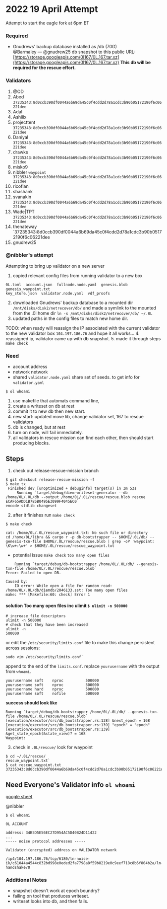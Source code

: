 # 2022 19 April Attempt

Attempt to start the eagle fork at 6pm ET 

### Required
* Gnudrews' backup database installed as /db (70G)  
  @Barmaley —  @gnudrew25 db snapshot to this public URL: [https://storage.googleapis.com/0l167/0L.167.tar.xz](https://storage.googleapis.com/0l167/0L.167.tar.xz)
              **This db will be required for the rescue effort.**

### Validators
1. @OD
2. Abed `37235343:8d0ccb390df0044a6b69da45c0f4cdd2d78a1cdc3b90b05172190f6c06221dee`
3. Adal
4. Ashiiix
5. projecttent `37235343:8d0ccb390df0044a6b69da45c0f4cdd2d78a1cdc3b90b05172190f6c06221dee`
6. Daniyal `37235343:8d0ccb390df0044a6b69da45c0f4cdd2d78a1cdc3b90b05172190f6c06221dee`
7. drawks `37235343:8d0ccb390df0044a6b69da45c0f4cdd2d78a1cdc3b90b05172190f6c06221dee`
8. misko9
9. nibbler `waypoint 37235343:8d0ccb390df0044a6b69da45c0f4cdd2d78a1cdc3b90b05172190f6c06221dee`
10. ricoflan
11. shashank
12. svanakin `37235343:8d0ccb390df0044a6b69da45c0f4cdd2d78a1cdc3b90b05172190f6c06221dee`
13. Wade|TPT `37235343:8d0ccb390df0044a6b69da45c0f4cdd2d78a1cdc3b90b05172190f6c06221dee`
14. thenateway `37235343:8d0ccb390df0044a6b69da45c0f4cdd2d78a1cdc3b90b05172190f6c06221dee
15. gnudrew25 

### @nibbler's attempt   
Attempting to bring up validator on a new server
1. copied relevant config files from running validator to a new box
```
0L.toml  account.json  fullnode.node.yaml  genesis.blob  genesis_waypoint.txt    
key_store.json  validator.node.yaml  vdf_proofs
```
2. downloaded Gnudrews' backup database to a mounted dir `/mnt/disks/disk2/netrecover/db/`
and made a symlink to the mounted from the .0l home dir `ln -s /mnt/disks/disk2/netrecover/db/ ~/.0L`
3. updated paths in the config files to match new home dir.

TODO: when ready will reassign the IP associated with the current validator to the new validator box
`104.197.186.76` and hope it all works...
4. reassigned ip, validator came up with db snapshot.
5. made it through steps `make check` 

### Need
* account address
* network network
* shared `validator.node.yaml` share set of seeds.
to get info for `validator.yaml`
```console
$ ol whoami
```
1. use makefile that automats command line, 
2. create a writeset on db at rest  
3. commit it to new db then new start.
4. new start: updated move lib, change validator set, 167 to rescue validators
5. db is changed, but at rest
6. turn on node, will fail immediately.
7. all validators in rescue mission can find each other, then should start producing blocks.

## Steps 
1. check out release-rescue-mission branch 
```console
$ git checkout release-rescue-mission -f
$ make tx
 Finished dev [unoptimized + debuginfo] target(s) in 3m 53s
     Running `target/debug/diem-writeset-generator --db /home/0L/.0L/db --output /home/0L/.0L/rescue/rescue.blob rescue ECAF65ADD1B785B0495E3099F4045EC0`
encode stdlib changeset

```
2. after it finishes run `make check`
```
$ make check 

cat: /home/0L/.0L/rescue_waypoint.txt: No such file or directory
cd /home/0L/libra && cargo r -p db-bootstrapper -- $HOME/.0L/db/ --genesis-txn-file $HOME/.0L/rescue/rescue.blob | grep -oP 'waypoint: \K\w+:\w+' > $HOME/.0L/rescue/rescue_waypoint.txt

```
* potential issue `make check` `too many open files` 
```console
    Running `target/debug/db-bootstrapper /home/0L/.0L/db/ --genesis-txn-file /home/0L/.0L/rescue/rescue.blob`
Error: Failed to open DB.

Caused by:
    IO error: While open a file for random read: /home/0L/.0L/db/diemdb/2046133.sst: Too many open files
make: *** [Makefile:60: check] Error 1
```
#### **solution** Too many open files inc ulimit `$ ulimit -n 500000`
```
# increase file descriptors
ulimit -n 500000
# check that they have been increased
ulimit -n
500000
```
or edit the `/etc/security/limits.conf` file to make this change persistent across sessions:
```
sudo vim /etc/security/limits.conf`
```
append to the end of the `limits.conf`. replace `yourusername` with the output from `whoami`.
``` 
yourusername soft    nproc          500000 
yourusername soft    nproc          500000
yourusername hard    nproc          500000
yourusername soft    nofile         500000
```

**success should look like**
```console
Running `target/debug/db-bootstrapper /home/0L/.0L/db/ --genesis-txn-file /home/0L/.0L/rescue/rescue.blob`
[execution/executor/src/db_bootstrapper.rs:138] &next_epoch = 168
[execution/executor/src/db_bootstrapper.rs:139] "epoch" = "epoch"
[execution/executor/src/db_bootstrapper.rs:139] &get_state_epoch(&state_view)? = 168
Waypoint:
```
3. check in `.0L/rescue/` look for waypoint
```console
$ cd ~/.0L/rescue/ 
rescue_waypoint.txt`
$ cat rescue_waypoint.txt
37235343:8d0ccb390df0044a6b69da45c0f4cdd2d78a1cdc3b90b05172190f6c06221dee
```


## Need Everyone's Validator info `ol whoami`
[google sheet](https://docs.google.com/spreadsheets/d/17Hd0xhIXdNmstLkI4cY5FBm6KrgdgZyWpBV3LK6CN-E/edit#gid=0)


@nibbler
```console
$ ol whoami

0L ACCOUNT

address: 34B5D5E56EC27D954AC5D40B24D11422
...
----- noise protocol addresses -----

Validator (encrypted) address on VALIDATOR network

/ip4/104.197.186.76/tcp/6180/ln-noise-ik/c61044a4544c832bd998e0eded2fa7798a8f59b8219e0c9eef718c8b6f804b2a/ln-handshake/0

```

### Additional Notes
* snapshot doesn't work at epoch boundry?
* failing on tool that produces writeset.
* writeset looks into db, and then fails.